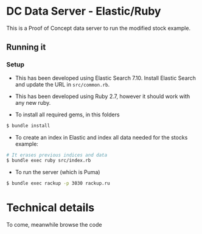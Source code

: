 # DC Data Server - Elastic/Ruby

This is a Proof of Concept data server to run the modified stock example.

## Running it

### Setup

- This has been developed using Elastic Search 7.10.
  Install Elastic Search and update the URL in `src/common.rb`.

- This has been developed using Ruby 2.7,
  however it should work with any new ruby.
  
- To install all required gems, in this folders

```bash
$ bundle install
```

- To create an index in Elastic and index all data needed for the stocks example:

```bash
# It erases previous indices and data
$ bundle exec ruby src/index.rb
```

- To run the server (which is Puma)

```bash
$ bundle exec rackup -p 3030 rackup.ru
```

# Technical details

To come, meanwhile browse the code
